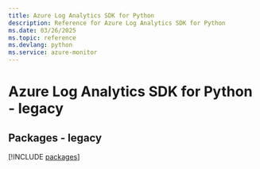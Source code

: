 ```yaml
---
title: Azure Log Analytics SDK for Python
description: Reference for Azure Log Analytics SDK for Python
ms.date: 03/26/2025
ms.topic: reference
ms.devlang: python
ms.service: azure-monitor
---
```

# Azure Log Analytics SDK for Python - legacy
## Packages - legacy
[!INCLUDE [packages](log-analytics-index.md)]